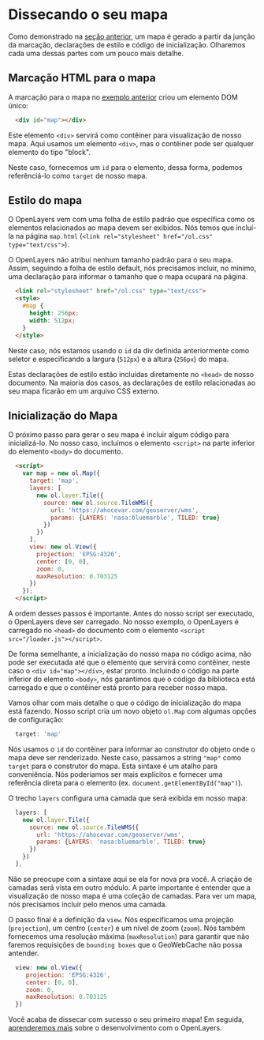 # Dissecando o seu mapa

Como demonstrado na [seção anterior](./map.md), um mapa é gerado a partir da junção da marcação, declarações de estilo e código de inicialização. Olharemos cada uma dessas partes com um pouco mais detalhe.

## Marcação HTML para o mapa

A marcação para o mapa no [exemplo anterior](./map.md) criou um elemento DOM único:

```html
  <div id="map"></div>
```

Este elemento `<div>` servirá como contêiner para visualização de nosso mapa. Aqui usamos um elemento `<div>`, mas o contêiner pode ser qualquer elemento do tipo "block".

Neste caso, fornecemos um `id` para o elemento, dessa forma, podemos referênciá-lo como `target` de nosso mapa.


## Estilo do mapa

O OpenLayers vem com uma folha de estilo padrão que especifica como os elementos relacionados ao mapa devem ser exibidos. Nós temos que incluí-la na página `map.html` (`<link rel="stylesheet" href="/ol.css" type="text/css">`).

O OpenLayers não atribui nenhum tamanho padrão para o seu mapa. Assim, seguindo a folha de estilo default, nós precisamos incluir, no mínimo, uma declaração para informar o tamanho que o mapa ocupará na página.

```html
  <link rel="stylesheet" href="/ol.css" type="text/css">
  <style>
    #map {
      height: 256px;
      width: 512px;
    }
  </style>
```

Neste caso, nós estamos usando o `id` da div definida anteriormente como seletor e especificando a largura (`512px`) e a altura (`256px`) do mapa.

Estas declarações de estilo estão incluídas diretamente no `<head>` de nosso documento. Na maioria dos casos, as declarações de estilo relacionadas ao seu mapa ficarão em um arquivo CSS externo.

## Inicialização do Mapa

O próximo passo para gerar o seu mapa é incluir algum código para inicializá-lo. No nosso caso, incluímos o elemento `<script>` na parte inferior do elemento `<body>` do documento.

```html
  <script>
    var map = new ol.Map({
      target: 'map',
      layers: [
        new ol.layer.Tile({
          source: new ol.source.TileWMS({
            url: 'https://ahocevar.com/geoserver/wms',
            params: {LAYERS: 'nasa:bluemarble', TILED: true}
          })
        })
      ],
      view: new ol.View({
        projection: 'EPSG:4326',
        center: [0, 0],
        zoom: 0,
        maxResolution: 0.703125
      })
    });
  </script>
```

A ordem desses passos é importante. Antes do nosso script ser executado, o OpenLayers deve ser carregado. No nosso exemplo, o OpenLayers é carregado no `<head>` do documento com o elemento `<script src="/loader.js"></script>`.

De forma semelhante, a inicialização do nosso mapa no código acima, não pode ser executada até que o elemento que servirá como contêiner, neste caso o `<div id="map"></div>`, estar pronto. Incluindo o código na parte inferior do elemento `<body>`, nós garantimos que o código da biblioteca está carregado e que o contêiner está pronto para receber nosso mapa.

Vamos olhar com mais detalhe o que o código de inicialização do mapa está fazendo. Nosso script cria um novo objeto `ol.Map` com algumas opções de configuração:

```js
  target: 'map'
```

Nós usamos o `id` do contêiner para informar ao construtor do objeto onde o mapa deve ser renderizado. Neste caso, passamos a string `"map"` como `target` para o construtor do mapa. Esta sintaxe é um atalho para conveniência. Nós poderíamos ser mais explícitos e fornecer uma referência direta para o elemento (ex. `document.getElementById("map")`).

O trecho `layers` configura uma camada que será exibida em nosso mapa:

```js
  layers: [
    new ol.layer.Tile({
      source: new ol.source.TileWMS({
        url: 'https://ahocevar.com/geoserver/wms',
        params: {LAYERS: 'nasa:bluemarble', TILED: true}
      })
    })
  ],
```

Não se preocupe com a sintaxe aqui se ela for nova pra você. A criação de camadas será vista em outro módulo. A parte importante é entender que a visualização de nosso mapa é uma coleção de camadas. Para ver um mapa, nós precisamos incluir pelo menos uma camada.

O passo final é a definição da `view`. Nós especificamos uma projeção (`projection`), um centro (`center`) e um nível de zoom (`zoom`). Nós também fornecemos uma resolução máxima (`maxResolution`) para garantir que não faremos requisições de `bounding boxes` que o GeoWebCache não possa antender.

```js
  view: new ol.View({
     projection: 'EPSG:4326',
     center: [0, 0],
     zoom: 0,
     maxResolution: 0.703125
  })
```

Você acaba de dissecar com sucesso o seu primeiro mapa! Em seguida, [aprenderemos mais](./resources.md) sobre o desenvolvimento com o OpenLayers.